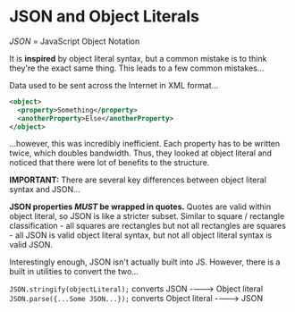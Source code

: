 # JSON and Object Literals

*JSON* = JavaScript Object Notation

It is **inspired** by object literal syntax, but a common mistake is to think they're the exact same thing. This leads to a few common mistakes...

Data used to be sent across the Internet in XML format...
```xml
<object>
  <property>Something</property>
  <anotherProperty>Else</anotherProperty>
</object>
```
...however, this was incredibly inefficient. Each property has to be written twice, which doubles bandwidth. Thus, they looked at object literal and noticed that there were lot of benefits to the structure.

**IMPORTANT:** There are several key differences between object literal syntax and JSON...

**JSON properties *MUST* be wrapped in quotes.** Quotes are valid within object literal, so JSON is like a stricter subset. Similar to square / rectangle classification - all squares are rectangles but not all rectangles are squares - all JSON is valid object literal syntax, but not all object literal syntax is valid JSON.

Interestingly enough, JSON isn't actually built into JS. However, there is a built in utilities to convert the two...

`JSON.stringify(objectLiteral);` converts JSON ----> Object literal
`JSON.parse({...Some JSON...});` converts Object literal ----> JSON
